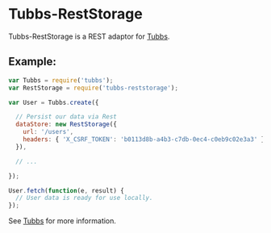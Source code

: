 Tubbs-RestStorage
=================

Tubbs-RestStorage is a REST adaptor for [Tubbs](https://github.com/dandean/tubbs).

Example:
--------

```js
var Tubbs = require('tubbs');
var RestStorage = require('tubbs-reststorage');

var User = Tubbs.create({

  // Persist our data via Rest
  dataStore: new RestStorage({
    url: '/users',
    headers: { 'X_CSRF_TOKEN': 'b0113d8b-a4b3-c7db-0ec4-c0eb9c02e3a3' }
  }),

  // ...

});

User.fetch(function(e, result) {
  // User data is ready for use locally.
});

```

See [Tubbs](https://github.com/dandean/tubbs) for more information.
